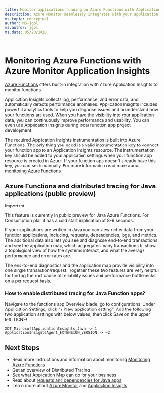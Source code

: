 ```yaml
---
title: Monitor applications running on Azure Functions with Application Insights - Azure Monitor | Microsoft Docs
description: Azure Monitor seamlessly integrates with your application running on Azure Functions, and allows you to monitor the performance and spot the problems with your apps in no time.
ms.topic: conceptual
author: MS-jgol
ms.author: jgol
ms.date: 05/20/2020

---
```


# Monitoring Azure Functions with Azure Monitor Application Insights

[Azure Functions](https://docs.microsoft.com/azure/azure-functions/functions-overview) offers built-in integration with Azure Application Insights to monitor functions. 

Application Insights collects log, performance, and error data, and automatically detects performance anomalies. Application Insights includes powerful analytics tools to help you diagnose issues and to understand how your functions are used. When you have the visibility into your application data, you can continuously improve performance and usability. You can even use Application Insights during local function app project development. 

The required Application Insights instrumentation is built into Azure Functions. The only thing you need is a valid instrumentation key to connect your function app to an Application Insights resource. The instrumentation key should be added to your application settings when your function app resource is created in Azure. If your function app doesn't already have this key, you can set it manually. For more information read more about [monitoring Azure Functions](https://docs.microsoft.com/azure/azure-functions/functions-monitoring?tabs=cmd).

## Azure Functions and distributed tracing for Java applications (public preview)


> [!IMPORTANT]
> This feature is currently in public preview for Java Azure Functions.
> For Consumption plan it has a cold start implication of 8-9 seconds.

If your applications are written in Java you can view richer data from your function applications, including, requests, dependencies, logs, and metrics. The additional data also lets you see and diagnose end-to-end transactions and see the application map, which aggregates many transactions to show a topological view of how the systems interact, and what the average performance and error rates are.

The end-to-end diagnostics and the application map provide visibility into one single transaction/request. Together these two features are very helpful for finding the root cause of reliability issues and performance bottlenecks on a per request basis.

### How to enable distributed tracing for Java Function apps?

Navigate to the functions app Overview blade, go to configurations. Under Application Settings, click "+ New application setting". Add the following two application settings with below values, then click Save on the upper left. DONE!

```
XDT_MicrosoftApplicationInsights_Java -> 1
ApplicationInsightsAgent_EXTENSION_VERSION -> ~2
```

## Next Steps

* Read more instructions and information about monitoring [Monitoring Azure Functions](https://docs.microsoft.com/azure/azure-functions/functions-monitoring)
* Get an overview of [Distributed Tracing](https://docs.microsoft.com/azure/azure-monitor/app/distributed-tracing)
* See what [Application Map](https://docs.microsoft.com/azure/azure-monitor/app/app-map?tabs=net) can do for your business
* Read about [requests and dependencies for Java apps](https://docs.microsoft.com/azure/azure-monitor/app/java-in-process-agent)
* Learn more about [Azure Monitor](https://docs.microsoft.com/azure/azure-monitor/overview) and [Application Insights](https://docs.microsoft.com/azure/azure-monitor/app/app-insights-overview)